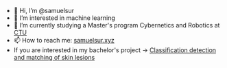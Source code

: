 - 👋 Hi, I’m @samuelsur
- 👀 I’m interested in machine learning
- 🌱 I’m currently studying a Master's program Cybernetics and Robotics at [CTU](https://intranet.fel.cvut.cz/en/)
- 📫 How to reach me: [samuelsur.xyz](https://www.samuelsur.xyz/)
- If you are interested in my bachelor's project -> [Classification detection and matching of skin lesions](https://gitlab.fel.cvut.cz/sursamue/bakalarska_praca)

<!---
samuelsur/samuelsur is a ✨ special ✨ repository because its `README.md` (this file) appears on your GitHub profile.
You can click the Preview link to take a look at your changes.

- 💞️ I’m looking to collaborate on ...
--->
